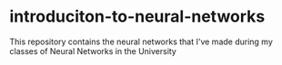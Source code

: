 # introduciton-to-neural-networks
This repository contains the neural networks that I've made during my classes of Neural Networks in the University
